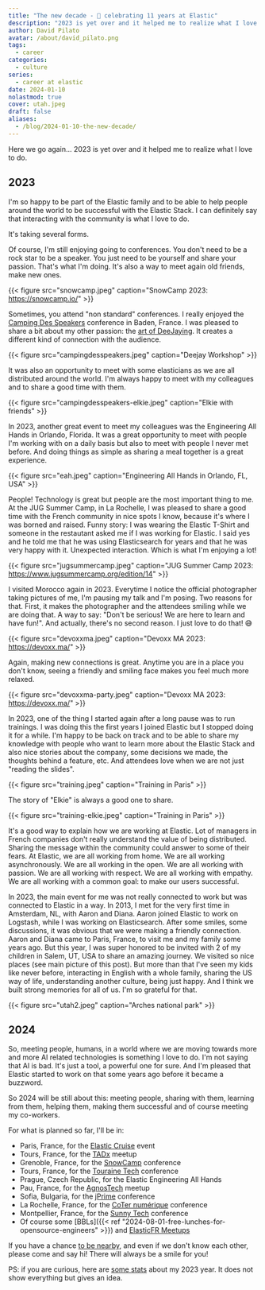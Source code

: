 ```yaml
---
title: "The new decade - 🎉 celebrating 11 years at Elastic"
description: "2023 is yet over and it helped me to realize what I love to do."
author: David Pilato
avatar: /about/david_pilato.png
tags:
  - career
categories:
  - culture
series:
  - career at elastic
date: 2024-01-10
nolastmod: true
cover: utah.jpeg
draft: false
aliases:
  - /blog/2024-01-10-the-new-decade/
---
```


Here we go again... 2023 is yet over and it helped me to realize what I love to do.

<!--more-->

## 2023

I'm so happy to be part of the Elastic family and to be able to help people around the world to be successful with the Elastic Stack. I can definitely say that interacting with the community is what I love to do.

It's taking several forms.

Of course, I'm still enjoying going to conferences. You don't need to be a rock star to be a speaker. You just need to be yourself and share your passion. That's what I'm doing. It's also a way to meet again old friends, make new ones.

{{< figure src="snowcamp.jpeg" caption="SnowCamp 2023: <https://snowcamp.io/>" >}}

Sometimes, you attend "non standard" conferences. I really enjoyed the [Camping Des Speakers](https://camping-speakers.fr/) conference in Baden, France. I was pleased to share a bit about my other passion: the [art of DeeJaying](http://djdadoo.pilato.fr/). It creates a different kind of connection with the audience.

{{< figure src="campingdesspeakers.jpeg" caption="Deejay Workshop" >}}

It was also an opportunity to meet with some elasticians as we are all distributed around the world. I'm always happy to meet with my colleagues and to share a good time with them.

{{< figure src="campingdesspeakers-elkie.jpeg" caption="Elkie with friends" >}}

In 2023, another great event to meet my colleagues was the Engineering All Hands in Orlando, Florida. It was a great opportunity to meet with people I'm working with on a daily basis but also to meet with people I never met before. And doing things as simple as sharing a meal together is a great experience.

{{< figure src="eah.jpeg" caption="Engineering All Hands in Orlando, FL, USA" >}}

People! Technology is great but people are the most important thing to me. At the JUG Summer Camp, in La Rochelle, I was pleased to share a good time with the French community in nice spots I know, because it's where I was borned and raised. Funny story: I was wearing the Elastic T-Shirt and someone in the restautant asked me if I was working for Elastic. I said yes and he told me that he was using Elasticsearch for years and that he was very happy with it. Unexpected interaction. Which is what I'm enjoying a lot!

{{< figure src="jugsummercamp.jpeg" caption="JUG Summer Camp 2023: <https://www.jugsummercamp.org/edition/14>" >}}

I visited Morocco again in 2023. Everytime I notice the official photographer taking pictures of me, I'm pausing my talk and I'm posing. Two reasons for that. First, it makes the photographer and the attendees smiling while we are doing that. A way to say: "Don't be serious! We are here to learn and have fun!". And actually, there's no second reason. I just love to do that! 😅

{{< figure src="devoxxma.jpeg" caption="Devoxx MA 2023: <https://devoxx.ma/>" >}}

Again, making new connections is great. Anytime you are in a place you don't know, seeing a friendly and smiling face makes you feel much more relaxed.

{{< figure src="devoxxma-party.jpeg" caption="Devoxx MA 2023: <https://devoxx.ma/>" >}}

In 2023, one of the thing I started again after a long pause was to run trainings. I was doing this the first years I joined Elastic but I stopped doing it for a while. I'm happy to be back on track and to be able to share my knowledge with people who want to learn more about the Elastic Stack and also nice stories about the company, some decisions we made, the thoughts behind a feature, etc. And attendees love when we are not just "reading the slides".

{{< figure src="training.jpeg" caption="Training in Paris" >}}

The story of "Elkie" is always a good one to share.

{{< figure src="training-elkie.jpeg" caption="Training in Paris" >}}

It's a good way to explain how we are working at Elastic. Lot of managers in French companies don't really understand the value of being distributed. Sharing the message within the community could answer to some of their fears. At Elastic, we are all working from home. We are all working asynchronously. We are all working in the open. We are all working with passion. We are all working with respect. We are all working with empathy. We are all working with a common goal: to make our users successful.

In 2023, the main event for me was not really connected to work but was connected to Elastic in a way. In 2013, I met for the very first time in Amsterdam, NL, with Aaron and Diana. Aaron joined Elastic to work on Logstash, while I was working on Elasticsearch. After some smiles, some discussions, it was obvious that we were making a friendly connection. Aaron and Diana came to Paris, France, to visit me and my family some years ago. But this year, I was super honored to be invited with 2 of my children in Salem, UT, USA to share an amazing journey. We visited so nice places (see main picture of this post). But more than that I've seen my kids like never before, interacting in English with a whole family, sharing the US way of life, understanding another culture, being just happy. And I think we built strong memories for all of us. I'm so grateful for that.

{{< figure src="utah2.jpeg" caption="Arches national park" >}}

## 2024

So, meeting people, humans, in a world where we are moving towards more and more AI related technologies is something I love to do. I'm not saying that AI is bad. It's just a tool, a powerful one for sure. And I'm pleased that Elastic started to work on that some years ago before it became a buzzword.

So 2024 will be still about this: meeting people, sharing with them, learning from them, helping them, making them successful and of course meeting my co-workers.

For what is planned so far, I'll be in:

* Paris, France, for the [Elastic Cruise](https://events.elastic.co/2024-01-11-rservezvotreplaceelasticrencon) event
* Tours, France, for the [TADx](https://www.tadx.fr/2024-01-23-44-eme-event) meetup
* Grenoble, France, for the [SnowCamp](https://snowcamp.io/) conference
* Tours, France, for the [Touraine Tech](https://touraine.tech/) conference
* Prague, Czech Republic, for the Elastic Engineering All Hands
* Pau, France, for the [AgnosTech](https://www.meetup.com/agnostech-pau/) meetup
* Sofia, Bulgaria, for the [jPrime](https://jprime.io/) conference
* La Rochelle, France, for the [CoTer numérique](https://coter-numerique.org/) conference
* Montpellier, France, for the [Sunny Tech](https://sunny-tech.io/) conference
* Of course some [BBLs]({{< ref "2024-08-01-free-lunches-for-opensource-engineers" >}}) and [ElasticFR Meetups](https://www.meetup.com/ElasticFR/)

If you have a chance [to be nearby](https://speaker.pilato.fr/), and even if we don't know each other, please come and say hi! There will always be a smile for you!

PS: if you are curious, here are [some stats](stats.png) about my 2023 year. It does not show everything but gives an idea.
